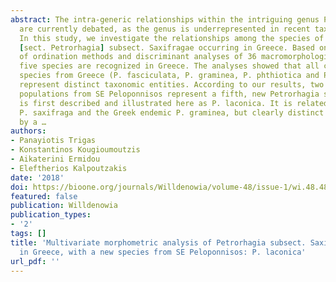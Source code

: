 ```yaml
---
abstract: The intra-generic relationships within the intriguing genus Petrorhagia
  are currently debated, as the genus is underrepresented in recent taxonomic studies.
  In this study, we investigate the relationships among the species of Petrorhagia
  [sect. Petrorhagia] subsect. Saxifragae occurring in Greece. Based on a combination
  of ordination methods and discriminant analyses of 36 macromorphological characters,
  five species are recognized in Greece. The analyses showed that all currently known
  species from Greece (P. fasciculata, P. graminea, P. phthiotica and P. saxifraga)
  represent distinct taxonomic entities. According to our results, two recently collected
  populations from SE Peloponnisos represent a fifth, new Petrorhagia species, which
  is first described and illustrated here as P. laconica. It is related to the widespread
  P. saxifraga and the Greek endemic P. graminea, but clearly distinct from both species
  by a …
authors:
- Panayiotis Trigas
- Konstantinos Kougioumoutzis
- Aikaterini Ermidou
- Eleftherios Kalpoutzakis
date: '2018'
doi: https://bioone.org/journals/Willdenowia/volume-48/issue-1/wi.48.48110/Multivariate-morphometric-analysis-of-Petrorhagia-subsect-Saxifragae-Caryophyllaceae-in-Greece/10.3372/wi.48.48110.short
featured: false
publication: Willdenowia
publication_types:
- '2'
tags: []
title: 'Multivariate morphometric analysis of Petrorhagia subsect. Saxifragae (Caryophyllaceae)
  in Greece, with a new species from SE Peloponnisos: P. laconica'
url_pdf: ''
---
```


